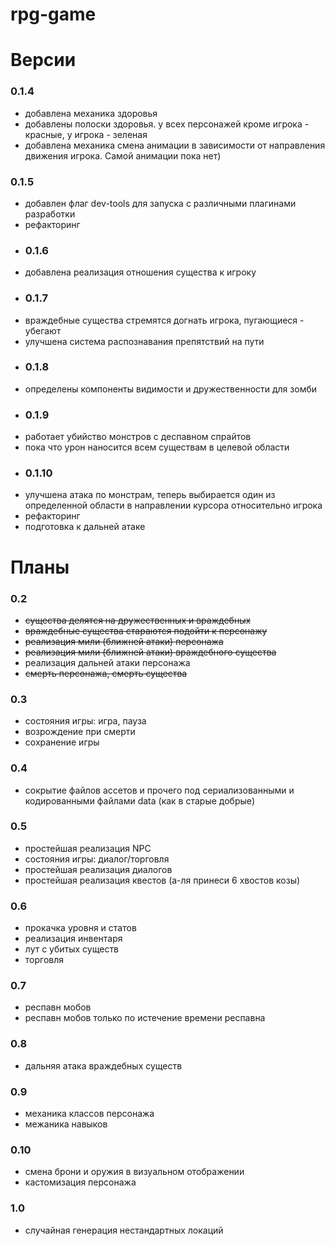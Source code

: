 # rpg-game

# Версии
### **0.1.4**
- добавлена механика здоровья
- добавлены полоски здоровья. у всех персонажей кроме игрока - красные, у игрока - зеленая
- добавлена механика смена анимации в зависимости от направления движения игрока. Самой анимации пока нет)
### **0.1.5**
- добавлен флаг dev-tools для запуска с различными плагинами разработки
- рефакторинг
- ### **0.1.6**
- добавлена реализация отношения существа к игроку
- ### **0.1.7**
- враждебные существа стремятся догнать игрока, пугающиеся - убегают
- улучшена система распознавания препятствий на пути
- ### **0.1.8**
- определены компоненты видимости и дружественности для зомби
- ### **0.1.9**
- работает убийство монстров с деспавном спрайтов
- пока что урон наносится всем существам в целевой области
- ### **0.1.10**
- улучшена атака по монстрам, теперь выбирается один из определенной области в направлении курсора относительно игрока 
- рефакторинг
- подготовка к дальней атаке

# Планы

### 0.2
- ~~существа делятся на дружественных и враждебных~~
- ~~враждебные существа стараются подойти к персонажу~~
- ~~реализация мили (ближней атаки) персонажа~~
- ~~реализация мили (ближней атаки) враждебного существа~~
- реализация дальней атаки персонажа
- ~~смерть персонажа, смерть существа~~

### 0.3
- состояния игры: игра, пауза
- возрождение при смерти
- сохранение игры

### 0.4
- сокрытие файлов ассетов и прочего под сериализованными и кодированными файлами data (как в старые добрые)

### 0.5
- простейшая реализация NPC
- состояния игры: диалог/торговля
- простейшая реализация диалогов
- простейшая реализация квестов (а-ля принеси 6 хвостов козы)

### 0.6
- прокачка уровня и статов
- реализация инвентаря
- лут с убитых существ
- торговля

### 0.7
- респавн мобов
- респавн мобов только по истечение времени респавна

### 0.8
- дальняя атака враждебных существ

### 0.9
- механика классов персонажа
- межаника навыков

### 0.10
- смена брони и оружия в визуальном отображении
- кастомизация персонажа

### 1.0
- случайная генерация нестандартных локаций